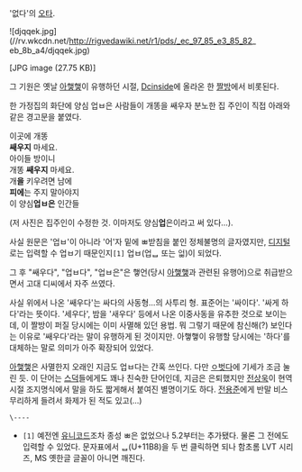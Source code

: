 '없다'의 [오타](%EC%98%A4%ED%83%80.md).  

![djqqek.jpg](//rv.wkcdn.net/http://rigvedawiki.net/r1/pds/_ec_97_85_e3_85_82_
eb_8b_a4/djqqek.jpg)

[JPG image (27.75 KB)]

  
그 기원은 옛날 [아햏햏](%EC%95%84%ED%96%8F%ED%96%8F.md)이 유행하던 시절,
[Dcinside](Dcinside.md)에 올라온 한 [짤방](%EC%A7%A4%EB%B0%A9.md)에서 비롯된다.

한 가정집의 화단에 양심 업ㅂ은 사람들이 개똥을 쌔우자 분노한 집 주인이 직접 아래와 같은 경고문을 붙였다.

이곳에 개똥  
**쌔우지** 마세요.  
아이들 방이니  
개똥 **쌔우지** 마세요.  
개**을** 키우려면 남에  
**피에**는 주지 말아야지  
이 양심**업ㅂ은** 인간들

(저 사진은 집주인이 수정한 것. 이마저도 양심**업**은이라고 써 있다…).

사실 원문은 '업ㅂ'이 아니라 '어'자 밑에 ㅃ받침을 붙인 정체불명의 글자였지만,
[디지털](%EB%94%94%EC%A7%80%ED%84%B8.md)로는 입력할 수 업ㅂ기 때문인지`[1]` 업ㅂ(업ᆸ 또는
어ퟦ)이 되었다.

그 후 "쌔우다", "업ㅂ다", "업ㅂ은"은 햏언(당시 [아햏햏](%EC%95%84%ED%96%8F%ED%96%8F.md)과 관련된
유행어)으로 취급받으면서 고대 디씨에서 자주 쓰였다.

사실 위에서 나온 '쌔우다'는 싸다의 사동형...의 사투리 형. 표준어는 '싸이다'. '싸게 하다'라는 뜻이다. '세우다', 밤을 '새우다'
등에서 나온 이중사동을 유추한 것으로 보이는데, 이 짤방이 퍼질 당시에는 이미 사멸해 있던 용법. 뭐 그렇기 때문에 참신해(?) 보인다는
이유로 '쌔우다'라는 말이 유행하게 된 것이지만. 아햏햏이 유행할 당시에는 '하다'를 대체하는 말로 의미가 아주 확장되어 있었다.

[아햏햏](%EC%95%84%ED%96%8F%ED%96%8F.md)은 사멸한지 오래인 지금도 업ㅂ다는 간혹 쓰인다. 다만
[ㅇ벗다](%E3%85%87%EB%B2%97%EB%8B%A4.md)에 기세가 조금 눌린 듯. 이 단어는
[스덕](%EC%8A%A4%EB%8D%95.md)들에게도 꽤나 친숙한 단어인데, 지금은 은퇴했지만
[전상욱](%EC%A0%84%EC%83%81%EC%9A%B1.md)이 현역시절 조지명식에서 말을 하도 짧게해서 붙여진 별명이기도 하다.
[전용준](%EC%A0%84%EC%9A%A9%EC%A4%80.md)에게 반말 비스무리하게 들려서 화제가 된 적도 있고(...)

`\----`

  * `[1]` 예전엔 [유니코드](%EC%9C%A0%EB%8B%88%EC%BD%94%EB%93%9C.md)조차 종성 ㅃ은 없었으나 5.2부터는 추가됐다. 물론 그 전에도 입력할 수 있었다. 문자표에서 ᆸ(U+11B8)을 두 번 클릭하면 되나 함초롬 LVT 시리즈, MS 옛한글 글꼴이 아니면 깨진다.

